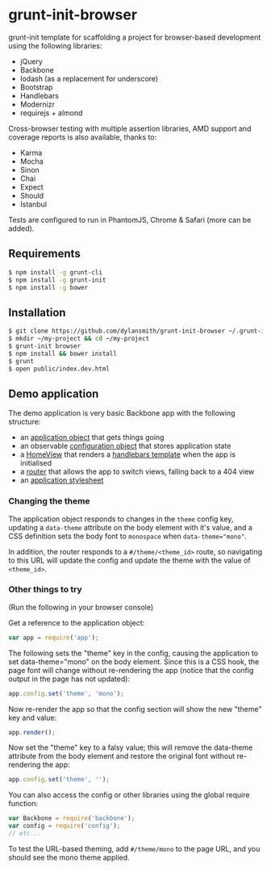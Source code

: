 # grunt-init-browser

grunt-init template for scaffolding a project for browser-based development
using the following libraries:

* jQuery
* Backbone
* lodash (as a replacement for underscore)
* Bootstrap
* Handlebars
* Modernizr
* requirejs + almond

Cross-browser testing with multiple assertion libraries, AMD support and coverage reports is
also available, thanks to:

* Karma
* Mocha
* Sinon
* Chai
* Expect
* Should
* Istanbul

Tests are configured to run in PhantomJS, Chrome & Safari (more can be added).

## Requirements

```bash
$ npm install -g grunt-cli
$ npm install -g grunt-init
$ npm install -g bower
```

## Installation

```bash
$ git clone https://github.com/dylansmith/grunt-init-browser ~/.grunt-init/browser
$ mkdir ~/my-project && cd ~/my-project
$ grunt-init browser
$ npm install && bower install
$ grunt
$ open public/index.dev.html
```

## Demo application

The demo application is very basic Backbone app with the following structure:

* an [application object](app/app.js) that gets things going
* an observable [configuration object](config/config.js) that stores application state
* a [HomeView](app/views/home.js) that renders a [handlebars template](app/templates/home.hbs)
  when the app is initialised
* a [router](app/router.js) that allows the app to switch views, falling back to a 404 view
* an [application stylesheet](less/app.less)

### Changing the theme

The application object responds to changes in the ```theme``` config key, updating a
```data-theme``` attribute on the body element with it's value, and a CSS definition sets
the body font to ```monospace``` when ```data-theme="mono"```.

In addition, the router responds to a ```#/theme/<theme_id>``` route, so navigating to this URL
will update the config and update the theme with the value of ```<theme_id>```.

### Other things to try

(Run the following in your browser console)

Get a reference to the application object:

```javascript
var app = require('app');
```

The following sets the "theme" key in the config, causing the application to set data-theme="mono"
on the body element. Since this is a CSS hook, the page font will change without re-rendering the
app (notice that the config output in the page has not updated):

```javascript
app.config.set('theme', 'mono');
```

Now re-render the app so that the config section will show the new "theme" key and value:

```javascript
app.render();
```

Now set the "theme" key to a falsy value; this will remove the data-theme attribute from
the body element and restore the original font without re-rendering the app:

```javascript
app.config.set('theme', '');
```

You can also access the config or other libraries using the global require function:
```javascript
var Backbone = require('backbone');
var config = require('config');
// etc...
```

To test the URL-based theming, add ```#/theme/mono``` to the page URL, and you should see the
mono theme applied.

